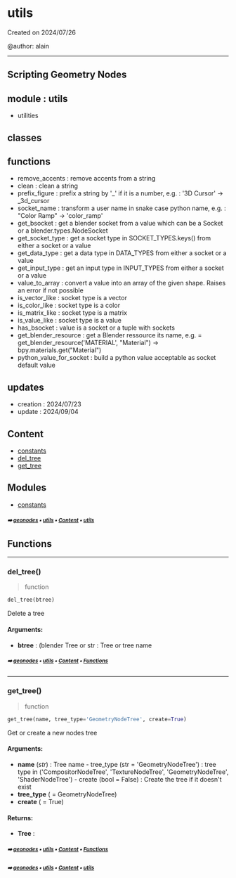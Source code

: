 # utils

Created on 2024/07/26

@author: alain

-----------------------------------------------------
Scripting Geometry Nodes
-----------------------------------------------------

module : utils
--------------
- utilities

classes
-------


functions
---------
- remove_accents    : remove accents from a string
- clean             : clean a string
- prefix_figure     : prefix a string by '_' if it is a number, e.g. : '3D Cursor' -> _3d_cursor
- socket_name       : transform a user name in snake case python name, e.g. : "Color Ramp" -> 'color_ramp'
- get_bsocket       : get a blender socket from a value which can be a Socket or a blender.types.NodeSocket
- get_socket_type   : get a socket type in SOCKET_TYPES.keys() from either a socket or a value
- get_data_type     : get a data type in DATA_TYPES from either a socket or a value
- get_input_type    : get an input type in INPUT_TYPES from either a socket or a value
- value_to_array    : convert a value into an array of the given shape. Raises an error if not possible
- is_vector_like    : socket type is a vector
- is_color_like     : socket type is a color
- is_matrix_like    : socket type is a matrix
- is_value_like     : socket type is a value
- has_bsocket       : value is a socket or a tuple with sockets
- get_blender_resource : get a Blender ressource its name, e.g. = get_blender_resource('MATERIAL', "Material") -> bpy.materials.get("Material")
- python_value_for_socket : build a python value acceptable as socket default value

updates
-------
- creation : 2024/07/23
- update : 2024/09/04

## Content

- [constants](geono-treec-utils-const---constants.md#constants)
- [del_tree](geono-treec-utils---utils.md#del_tree)
- [get_tree](geono-treec-utils---utils.md#get_tree)

## Modules



- [constants](geono-treec-utils-const---constants.md#constants)

##### <sub>:arrow_right: [geonodes](index.md#geonodes) :black_small_square: [utils](geono-treec-utils---utils.md#utils) :black_small_square: [Content](geono-treec-utils---utils.md#content) :black_small_square: [utils](geono-treec-utils---utils.md#utils)</sub>

## Functions



----------
### del_tree()

> function

``` python
del_tree(btree)
```

Delete a tree

#### Arguments:
- **btree** : (blender Tree or str : Tree or tree name

##### <sub>:arrow_right: [geonodes](index.md#geonodes) :black_small_square: [utils](geono-treec-utils---utils.md#utils) :black_small_square: [Content](geono-treec-utils---utils.md#content) :black_small_square: [Functions](geono-treec-utils---utils.md#functions)</sub>

----------
### get_tree()

> function

``` python
get_tree(name, tree_type='GeometryNodeTree', create=True)
```

Get or create a new nodes tree

#### Arguments:
- **name** (_str_) : Tree name - tree_type (str = 'GeometryNodeTree') : tree type in ('CompositorNodeTree', 'TextureNodeTree', 'GeometryNodeTree', 'ShaderNodeTree') - create (bool = False) : Create the tree if it doesn't exist
- **tree_type** ( = GeometryNodeTree)
- **create** ( = True)



#### Returns:
- **Tree** :

##### <sub>:arrow_right: [geonodes](index.md#geonodes) :black_small_square: [utils](geono-treec-utils---utils.md#utils) :black_small_square: [Content](geono-treec-utils---utils.md#content) :black_small_square: [Functions](geono-treec-utils---utils.md#functions)</sub>

##### <sub>:arrow_right: [geonodes](index.md#geonodes) :black_small_square: [utils](geono-treec-utils---utils.md#utils) :black_small_square: [Content](geono-treec-utils---utils.md#content) :black_small_square: [utils](geono-treec-utils---utils.md#utils)</sub>